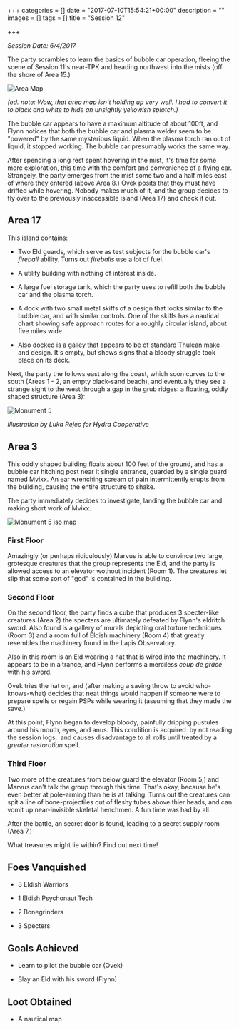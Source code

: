 +++
categories = []
date = "2017-07-10T15:54:21+00:00"
description = ""
images = []
tags = []
title = "Session 12"

+++


*Session Date: 6/4/2017*

The party scrambles to learn the basics of bubble car operation, fleeing the scene of Session 11's near-TPK and heading northwest into the mists (off the shore of Area 15.)
<!--more-->

![Area Map](/uploads/session-12-area-map.png)

*(ed. note: Wow, that area map isn't holding up very well. I had to convert it to black and white to hide an unsightly yellowish splotch.)*

The bubble car appears to have a maximum altitude of about 100ft, and Flynn notices that both the bubble car and plasma welder seem to be "powered" by the same mysterious liquid. When the plasma torch ran out of liquid, it stopped working. The bubble car presumably works the same way.

After spending a long rest spent hovering in the mist, it's time for some more exploration, this time with the comfort and convenience of a flying car. Strangely, the party emerges from the mist some two and a half miles east of where they entered (above Area 8.) Ovek posits that they must have drifted while hovering. Nobody makes much of it, and the group decides to fly over to the previously inaccessible island (Area 17) and check it out.

## Area 17

This island contains:

* Two Eld guards, which serve as test subjects for the bubble car's *fireball* ability. Turns out *fireballs* use a lot of fuel.

* A utility building with nothing of interest inside.

* A large fuel storage tank, which the party uses to refill both the bubble car and the plasma torch.

* A dock with two small metal skiffs of a design that looks similar to the bubble car, and with similar controls. One of the skiffs has a nautical chart showing safe approach routes for a roughly circular island, about five miles wide.

* Also docked is a galley that appears to be of standard Thulean make and design. It's empty, but shows signs that a bloody struggle took place on its deck.

Next, the party the follows east along the coast, which soon curves to the south (Areas 1 - 2, an empty black-sand beach), and eventually they see a strange sight to the west through a gap in the grub ridges: a floating, oddly shaped structure (Area 3):

![Monument 5](/uploads/monument-five-luka-rejec.png)

*Illustration by Luka Rejec for Hydra Cooperative*

## Area 3

This oddly shaped building floats about 100 feet of the ground, and has a bubble car hitching post near it single entrance, guarded by a single guard named Mvixx. An ear wrenching scream of pain intermittently erupts from the building, causing the entire structure to shake.

The party immediately decides to investigate, landing the bubble car and making short work of Mvixx.

![Monument 5 iso map](/uploads/monument-5-iso.png)

### First Floor

Amazingly (or perhaps ridiculously) Marvus is able to convince two large, grotesque creatures that the group represents the Eld, and the party is allowed access to an elevator wothout incident (Room 1). The creatures let slip that some sort of "god" is contained in the building.

### Second Floor

On the second floor, the party finds a cube that produces 3 specter-like creatures (Area 2) the specters are ultimately defeated by Flynn's eldritch sword. Also found is a gallery of murals depicting oral torture techniques (Room 3) and a room full of Eldish machinery (Room 4) that greatly resembles the machinery found in the Lapis Observatory.

Also in this room is an Eld wearing a hat that is wired into the machinery. It appears to be in a trance, and Flynn performs a merciless *coup de grâce* with his sword.

Ovek tries the hat on, and (after making a saving throw to avoid who-knows-what) decides that neat things would happen if someone were to prepare spells or regain PSPs while wearing it (assuming that they made the save.)

At this point, Flynn began to develop bloody, painfully dripping pustules around his mouth, eyes, and anus. This condition is acquired  by not reading the session logs,  and causes disadvantage to all rolls until treated by a *greater restoration* spell.

### Third Floor

Two more of the creatures from below guard the elevator (Room 5,) and Marvus can't talk the group through this time. That's okay, because he's even better at pole-arming than he is at talking. Turns out the creatures can spit a line of bone-projectiles out of fleshy tubes above thier heads, and can vomit up near-invisible skeletal henchmen. A fun time was had by all.

After the battle, an secret door is found, leading to a secret supply room (Area 7.)

What treasures might lie within? Find out next time!

## Foes Vanquished

* 3 Eldish Warriors

* 1 Eldish Psychonaut Tech

* 2 Bonegrinders

* 3 Specters

## Goals Achieved

* Learn to pilot the bubble car (Ovek)

* Slay an Eld with his sword (Flynn)

## Loot Obtained

* A nautical map